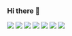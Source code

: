 ### Hi there 👋

<a href="https://github.com/fornewid"><img src="https://img.shields.io/badge/fornewid-181717?logo=github&logoColor=white"/></a>
<a href="https://x.com/fornewid"><img src="https://img.shields.io/badge/fornewid-1DA1F2?logo=x&logoColor=white"/></a>
<a href="https://speakerdeck.com/fornewid"><img src="https://img.shields.io/badge/fornewid-009287?logo=speakerdeck&logoColor=white"/></a>
<a href="https://medium.com/@fornewid"><img src="https://img.shields.io/badge/fornewid-000000?logo=medium&logoColor=white"/></a>
<a href="https://play.google.com/store/apps/details?id=com.naver.linewebtoon"><img src="https://img.shields.io/badge/WEBTOON-00D564?logo=webtoon&logoColor=white"/></a>
<a href="https://developers.google.com/community/experts/directory/profile/profile-sungyong-an"><img src="https://img.shields.io/badge/Android-GDE-4285F4?logo=android&logoColor=white"/></a>
<a href="https://www.youtube.com/playlist?list=PLkzOGMWA1ua4wd30tzNWzowc7cQGA7dKJ"><img src="https://img.shields.io/badge/Podcast-FF0000?logo=youtube&logoColor=white"/></a>

<!--
**fornewid/fornewid** is a ✨ _special_ ✨ repository because its `README.md` (this file) appears on your GitHub profile.

Here are some ideas to get you started:

- 🔭 I’m currently working on ...
- 🌱 I’m currently learning ...
- 👯 I’m looking to collaborate on ...
- 🤔 I’m looking for help with ...
- 💬 Ask me about ...
- 📫 How to reach me: ...
- 😄 Pronouns: ...
- ⚡ Fun fact: ...

https://simpleicons.org/
-->
